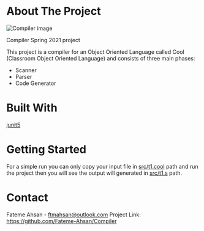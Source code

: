 # About The Project

![Compiler image](https://media.geeksforgeeks.org/wp-content/uploads/compileProcess.jpg)

Compiler Spring 2021 project

This project is a compiler for an Object Oriented Language called Cool (Classroom Object Oriented Language) and consists of three main phases: 
- Scanner
- Parser 
- Code Generator

# Built With

[junit5](https://junit.org/junit5/)

# Getting Started

For a simple run you can only copy your input file in [src/t1.cool](src/t1.cool) path and run the project then you will see the output will generated in [src/t1.s](src/t1.s) path.

# Contact

Fateme Ahsan - ftmahsan@outlook.com
Project Link: https://github.com/Fateme-Ahsan/Compiler
